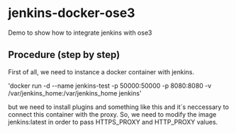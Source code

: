 # jenkins-docker-ose3
Demo to show how to integrate jenkins with ose3

## Procedure (step by step)
First of all, we need to instance a docker container with jenkins.

'docker run -d --name jenkins-test -p 50000:50000 -p 8080:8080 -v /var/jenkins_home:/var/jenkins_home jenkins'

but we need to install plugins and something like this and it´s neccessary to connect this container with the proxy. So, we need to modify
the image jenkins:latest in order to pass HTTPS_PROXY and HTTP_PROXY values.







